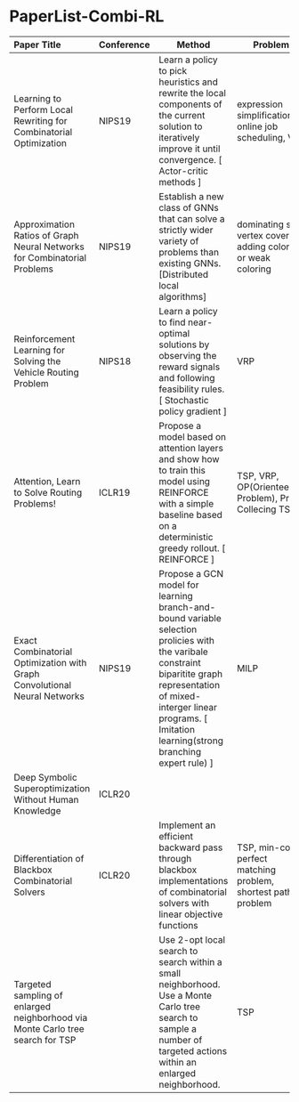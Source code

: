 # PaperList-Combi-RL

| Paper Title                                     | Conference             | Method            |Problem    |
| :-----------------------------------------------|------------ | ------------------------ |-------------------|
| Learning to Perform Local Rewriting for Combinatorial Optimization| NIPS19 | Learn a policy to pick heuristics and rewrite the local components of the current solution to iteratively improve it until convergence. [ Actor-critic methods ] | expression simplification, online job scheduling, VRP | 
| Approximation Ratios of Graph Neural Networks for Combinatorial Problems | NIPS19 | Establish a new class of GNNs that can solve a strictly wider variety of problems than existing GNNs. [Distributed local algorithms] | dominating set, vertex cover, adding coloring or weak coloring |
| Reinforcement Learning for Solving the Vehicle Routing Problem | NIPS18 | Learn a policy to find near-optimal solutions by observing the reward signals and following feasibility rules. [ Stochastic policy gradient ] | VRP |
| Attention, Learn to Solve Routing Problems! | ICLR19 | Propose a model based on attention layers and show how to train this model using REINFORCE with a simple baseline based on a deterministic greedy rollout. [ REINFORCE ] | TSP, VRP, OP(Orienteering Problem), Prize Collecing TSP|
| Exact Combinatorial Optimization with Graph Convolutional Neural Networks | NIPS19 | Propose a GCN model for learning branch-and-bound variable selection prolicies with the varibale constraint biparitite graph representation of mixed-interger linear programs. [ Imitation learning(strong branching expert rule) ] | MILP 
| Deep Symbolic Superoptimization Without Human Knowledge | ICLR20 |
| Differentiation of Blackbox Combinatorial Solvers | ICLR20 | Implement an efficient backward pass through blackbox implementations of combinatorial solvers with linear objective functions | TSP,  min-cost perfect matching problem, shortest path problem |
| Targeted sampling of enlarged neighborhood via Monte Carlo tree search for TSP |  | Use 2-opt local search to search within a small neighborhood. Use a Monte Carlo tree search to sample a number of targeted actions within an enlarged neighborhood. | TSP |
